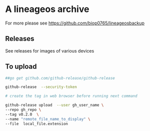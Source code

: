# A lineageos archive

For more please see https://github.com/biop0765/lineageosbackup

## Releases

See releases for images of various devices


## To upload

```bash
##go get github.com/github-release/github-release

github-release  --security-token

# create the tag in web browser before running next command

github-release upload  --user gh_user_name \
--repo gh_repo \
--tag v0.2.0  \
--name "remote_file_name_to_display" \
--file  local_file.extension
```


